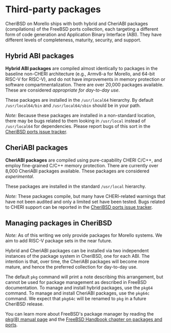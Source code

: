 # Third-party packages

CheriBSD on Morello ships with both hybrid and CheriABI packages
(compilations) of the FreeBSD ports collection, each targeting a different
form of code generation and Application Binary Interface (ABI).
They have different levels of completeness, maturity, security, and support.

## Hybrid ABI packages

**Hybrid ABI packages** are compiled almost identically to packages in the
baseline non-CHERI architecture (e.g., Armv8-a for Morello, and 64-bit
RISC-V for RISC-V), and do not have improvements in memory protection or
software compartmentalization.
There are over 20,000 packages available.
These are considered *appropriate for day-to-day use*.

These packages are installed in the `/usr/local64` hierarchy. By default
`/usr/local64/bin` and `/usr/local64/sbin` should be in your path.

*Note:* Because these packages are installed in a non-standard location,
there may be bugs related to them looking in `/usr/local` instead of
`/usr/local64` for dependencies. Please report bugs of this sort in
the [CheriBSD ports issue tracker](https://github.com/CTSRD-CHERI/cheribsd-ports/issues).

## CheriABI packages

**CheriABI packages** are compiled using pure-capability CHERI C/C++, and
employ fine-grained C/C++ memory protection.
There are currently over 8,000 CheriABI packages available.
These packages are considered *experimental*.

These packages are installed in the standard `/usr/local` hierarchy.

*Note:* These packages compile, but many have CHERI-related warnings that
have not been audited and only a limited set have been tested.  Bugs
related to CHERI support can be reported in the
[CheriBSD ports issue tracker](https://github.com/CTSRD-CHERI/cheribsd-ports/issues).

## Managing packages in CheriBSD

*Note:* As of this writing we only provide packages for Morello systems.
We aim to add RISC-V package sets in the near future.

Hybrid and CheriABI packages can be installed via two independent instances of
the package system in CheriBSD, one for each ABI.
The intention is that, over time, the CheriABI packages will become more
mature, and hence the preferred collection for day-to-day use.

The default `pkg` command will print a note describing this arrangement, but
cannot be used for package management as described in FreeBSD documentation.
To manage and install hybrid packages, use the `pkg64` command.
To manage and install CheriABI packages, use the `pkg64c` command.
We expect that `pkg64c` will be renamed to `pkg` in a future CheriBSD release.

You can learn more about FreeBSD's package manager by reading the [pkg(8)
manual page](https://www.freebsd.org/cgi/man.cgi?pkg(7))
and the [FreeBSD Handbook chapter on packages and
ports](https://docs.freebsd.org/en/books/handbook/ports/).
